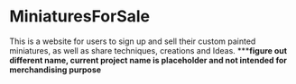 # MiniaturesForSale
This is a website for users to sign up and sell their custom painted miniatures, as well as share techniques, creations and Ideas.
*******figure out different name, current project name is placeholder and not intended for merchandising purpose****
